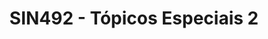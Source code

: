 ---
schema: default
title: SIN492 - Tópicos Especiais 2
teacher: Sample Department
notes: This is an example subject that comes with a new installation of JKAN
resources:
  - name: Air Monitoring Stations CSV
    url: 'http://data.phl.opendata.arcgis.com/subjects/1839b35258604422b0b520cbb668df0d_0.csv'
    format: csv
  - name: Air Monitoring Stations Shapefile
    url: 'http://data.phl.opendata.arcgis.com/subjects/1839b35258604422b0b520cbb668df0d_0.zip'
    format: shp
  - name: Air Monitoring Stations GeoService
    url: 'https://services.arcgis.com/fLeGjb7u4uXqeF9q/arcgis/rest/services/Air_Monitoring_Stations/FeatureServer/0/query'
    format: api
license: 'https://www.nationalarchives.gov.uk/doc/open-government-licence/version/3/'
category:
  - Ciclo Avançado
maintainer: Tim Wisniewski
maintainer_email: tim@timwis.com
---